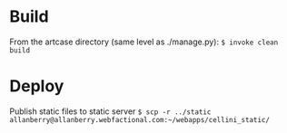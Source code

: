 Build
===

From the artcase directory (same level as ./manage.py):
`$ invoke clean build`


Deploy
===

Publish static files to static server
`$ scp -r ../static allanberry@allanberry.webfactional.com:~/webapps/cellini_static/`